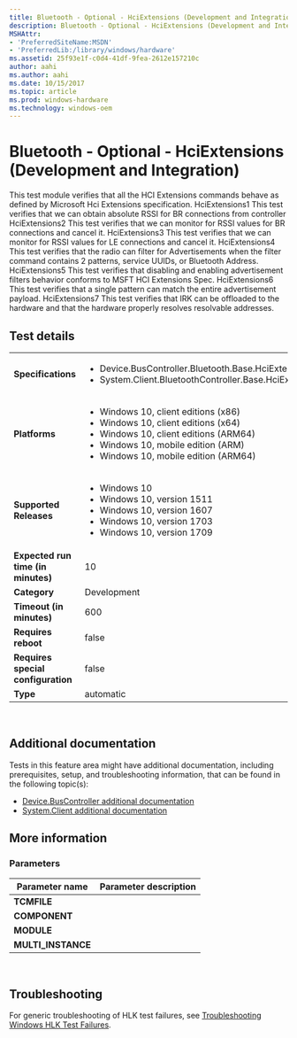 ```yaml
---
title: Bluetooth - Optional - HciExtensions (Development and Integration)
description: Bluetooth - Optional - HciExtensions (Development and Integration)
MSHAttr:
- 'PreferredSiteName:MSDN'
- 'PreferredLib:/library/windows/hardware'
ms.assetid: 25f93e1f-c0d4-41df-9fea-2612e157210c
author: aahi
ms.author: aahi
ms.date: 10/15/2017
ms.topic: article
ms.prod: windows-hardware
ms.technology: windows-oem
---
```


# <span id="p_hlk_test.37966e33-0e5d-4085-ba71-572e3c56eb34"></span>Bluetooth - Optional - HciExtensions (Development and Integration)


This test module verifies that all the HCI Extensions commands behave as defined by Microsoft Hci Extensions specification. HciExtensions1 This test verifies that we can obtain absolute RSSI for BR connections from controller HciExtensions2 This test verifies that we can monitor for RSSI values for BR connections and cancel it. HciExtensions3 This test verifies that we can monitor for RSSI values for LE connections and cancel it. HciExtensions4 This test verifies that the radio can filter for Advertisements when the filter command contains 2 patterns, service UUIDs, or Bluetooth Address. HciExtensions5 This test verifies that disabling and enabling advertisement filters behavior conforms to MSFT HCI Extensions Spec. HciExtensions6 This test verifies that a single pattern can match the entire advertisement payload. HciExtensions7 This test verifies that IRK can be offloaded to the hardware and that the hardware properly resolves resolvable addresses.

## Test details
|||
|---|---|
| **Specifications**  | <ul><li>Device.BusController.Bluetooth.Base.HciExtensions</li><li>System.Client.BluetoothController.Base.HciExtensions</li></ul> |  
| **Platforms**   | <ul><li>Windows 10, client editions (x86)</li><li>Windows 10, client editions (x64)</li><li>Windows 10, client editions (ARM64)</li><li>Windows 10, mobile edition (ARM)</li><li>Windows 10, mobile edition (ARM64)</li></ul> |
| **Supported Releases** | <ul><li>Windows 10</li><li>Windows 10, version 1511</li><li>Windows 10, version 1607</li><li>Windows 10, version 1703</li><li>Windows 10, version 1709</li></ul> |
|**Expected run time (in minutes)**| 10 |
|**Category**| Development |
|**Timeout (in minutes)**| 600 |
|**Requires reboot**| false |
|**Requires special configuration**| false |
|**Type**| automatic |

 

## <span id="Additional_documentation"></span><span id="additional_documentation"></span><span id="ADDITIONAL_DOCUMENTATION"></span>Additional documentation


Tests in this feature area might have additional documentation, including prerequisites, setup, and troubleshooting information, that can be found in the following topic(s):

-   [Device.BusController additional documentation](device-buscontroller-additional-documentation.md)
-   [System.Client additional documentation](system-client-additional-documentation.md)

## <span id="More_information"></span><span id="more_information"></span><span id="MORE_INFORMATION"></span>More information


### <span id="Parameters"></span><span id="parameters"></span><span id="PARAMETERS"></span>Parameters

| Parameter name      | Parameter description |
|---------------------|-----------------------|
| **TCMFILE**         |                       |
| **COMPONENT**       |                       |
| **MODULE**          |                       |
| **MULTI\_INSTANCE** |                       |

 

## <span id="Troubleshooting"></span><span id="troubleshooting"></span><span id="TROUBLESHOOTING"></span>Troubleshooting


For generic troubleshooting of HLK test failures, see [Troubleshooting Windows HLK Test Failures](..\user\troubleshooting-windows-hlk-test-failures.md).

 

 







